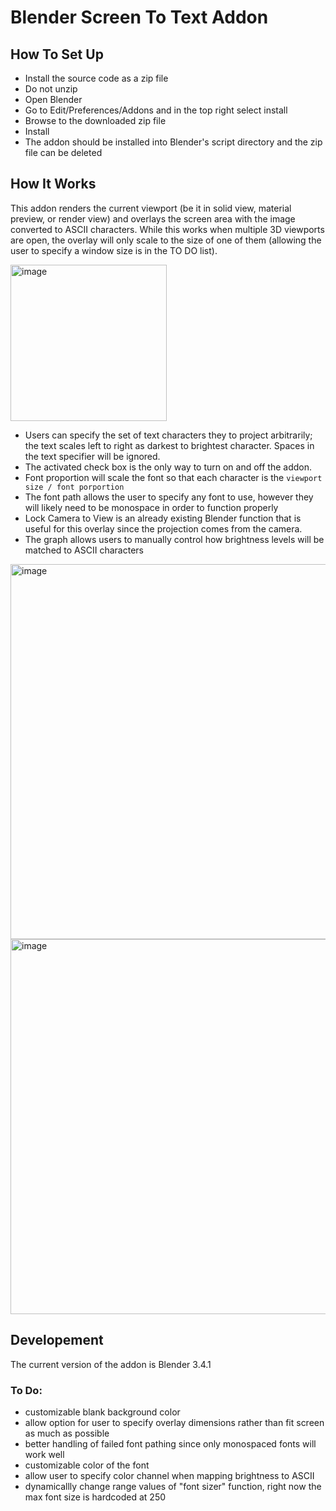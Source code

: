 # Blender Screen To Text Addon

## How To Set Up
- Install the source code as a zip file
- Do not unzip
- Open Blender
- Go to Edit/Preferences/Addons and in the top right select install
- Browse to the downloaded zip file
- Install
- The addon should be installed into Blender's script directory and the zip file can be deleted

## How It Works

This addon renders the current viewport (be it in solid view, material preview, or render view) and overlays the screen area with the image converted to ASCII characters. While this works when multiple 3D viewports are open, the overlay will only scale to the size of one of them (allowing the user to specify a window size is in the TO DO list). 

<img width="250" alt="image" src="https://user-images.githubusercontent.com/114180322/212216482-bd1bacdf-e890-48c8-bebd-c4d844621f0d.png">

- Users can specify the set of text characters they to project arbitrarily; the text scales left to right as darkest to brightest character. Spaces in the text specifier will be ignored. 
- The activated check box is the only way to turn on and off the addon.
- Font proportion will scale the font so that each character is the `viewport size / font porportion`
- The font path allows the user to specify any font to use, however they will likely need to be monospace in order to function properly
- Lock Camera to View is an already existing Blender function that is useful for this overlay since the projection comes from the camera.
- The graph allows users to manually control how brightness levels will be matched to ASCII characters

<img width="600" alt="image" src="https://user-images.githubusercontent.com/114180322/212220209-a82acec5-5860-416e-bd28-f8bccb957f15.png">

<img width="600" alt="image" src="https://user-images.githubusercontent.com/114180322/212220421-63d5681f-678b-4ccc-b8e9-3c599c82b6a0.png">

## Developement
The current version of the addon is Blender 3.4.1

### To Do:
- customizable blank background color
- allow option for user to specify overlay dimensions rather than fit screen as much as possible
- better handling of failed font pathing since only monospaced fonts will work well
- customizable color of the font
- allow user to specify color channel when mapping brightness to ASCII
- dynamicallly change range values of "font sizer" function, right now the max font size is hardcoded at 250
